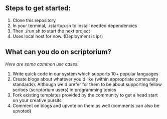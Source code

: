 <h2> Steps to get started: </h2>

<ol>
  <li> Clone this repository </li>
  <li> In your terminal, ./startup.sh to install needed dependencies </li>
  <li> Then ./run.sh to start the next project </li>
  <li> Uses local host for now. (Deployment is ipr) </li>
</ol>


<h2> What can you do on scriptorium? </h2>
<p> <i> Here are some common use cases: </i></p>
<ol>
  <li> Write quick code in our system which supports 10+ popular languages </li>
  <li> Create blogs about whatever you'd like (within appropriate community standards). Although we'd prefer for 
  them to be about supporting fellow scribes (scriptorium users) in programming topics </li>
  <li> Fork existing templates provided by the community to get a head start on your creative pursits</li>
  <li> Comment on blogs and upvote on them as well (comments can also be upvoted) </li>
</ol>
